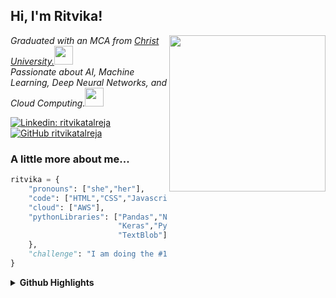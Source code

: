 <h2> Hi, I'm Ritvika! </h2>
<img align='right' src="https://media.giphy.com/media/ieyl9zmCjO4b4t6qoY/giphy.gif" width="250">
<p><em>Graduated with an MCA from <a href="https://christuniversity.in">Christ University.</a><img src="https://media.giphy.com/media/fYSnHlufseco8Fh93Z/giphy.gif" width="30"></br>Passionate about AI, Machine Learning, Deep Neural Networks, and Cloud Computing.<img src="https://media.giphy.com/media/WUlplcMpOCEmTGBtBW/giphy.gif" width="30"> 
</em></p>

[![Linkedin: ritvikatalreja](https://img.shields.io/badge/-ritvikatalreja-blue?style=flat-square&logo=Linkedin&logoColor=white&link=https://www.linkedin.com/in/ritvika-talreja/)](https://www.linkedin.com/in/ritvikatalreja/)
[![GitHub ritvikatalreja](https://img.shields.io/github/followers/thaiane?label=follow&style=social)](https://github.com/ritvika-talreja/)


### A little more about me...  

```python
ritvika = {
    "pronouns": ["she","her"],
    "code": ["HTML","CSS","Javascript","C","Java","Python"],
    "cloud": ["AWS"],
    "pythonLibraries": ["Pandas","NumPy","Matplotlib","Scikit-learn","Seaborn",
                        "Keras","PyTorch","Tensorflow","NLTK","Gensim","LangChain",
                        "TextBlob"],
    },
    "challenge": "I am doing the #100DaysOfCode challenge focused on Python"
}

```


<details>
  <summary><b>Github Highlights</b></summary>

![stats](https://github-readme-stats.vercel.app/api?username=ritvika-talreja&title_color=3498db&text_color=2ecc71&icon_color=3498db&bg_color=00000000&hide_border=true&show_icons=true&include_all_commits=true&count_private=true&disable_animations=true)

![trophy](https://github-profile-trophy.vercel.app/?username=ritvika-talreja&no-bg=true&no-frame=true&column=4&theme=algolia)

![graph](https://github-readme-activity-graph.vercel.app/graph?username=ritvika-talreja&bg_color=0000000&color=2980b9&line=2980b9&point=27ae60&area_color=2980b9&area=true&hide_border=true)

</details>
